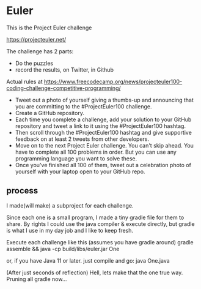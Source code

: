 # Euler
This is the Project Euler challenge

https://projecteuler.net/

The challenge has 2 parts:
* Do the puzzles
* record the results, on Twitter, in Github

Actual rules at  https://www.freecodecamp.org/news/projecteuler100-coding-challenge-competitive-programming/

* Tweet out a photo of yourself giving a thumbs-up and announcing that you are committing to the #ProjectEuler100 challenge.
* Create a GitHub repository.
* Each time you complete a challenge, add your solution to your GitHub repository and tweet a link to it using the #ProjectEuler100 hashtag.
* Then scroll through the #ProjectEuler100 hashtag and give supportive feedback on at least 2 tweets from other developers.
* Move on to the next Project Euler challenge. You can't skip ahead. You have to complete all 100 problems in order. But you can use any programming language you want to solve these.
* Once you've finished all 100 of them, tweet out a celebration photo of yourself with your laptop open to your GitHub repo.



## process

I made(will make) a subproject for each challenge.

Since each one is a small program, I made a tiny gradle file for them to share. By rights I could use the java compiler & execute directly, but gradle is what I use in my day job and I like to keep fresh.

Execute each challenge like this (assumes you have gradle around)
    gradle assemble && java -cp build/libs/euler.jar One 
    
or, if you have Java 11 or later. just compile and go:
    java One.java
    
(After just seconds of reflection) Hell, lets make that the one true way.  Pruning all gradle now...


